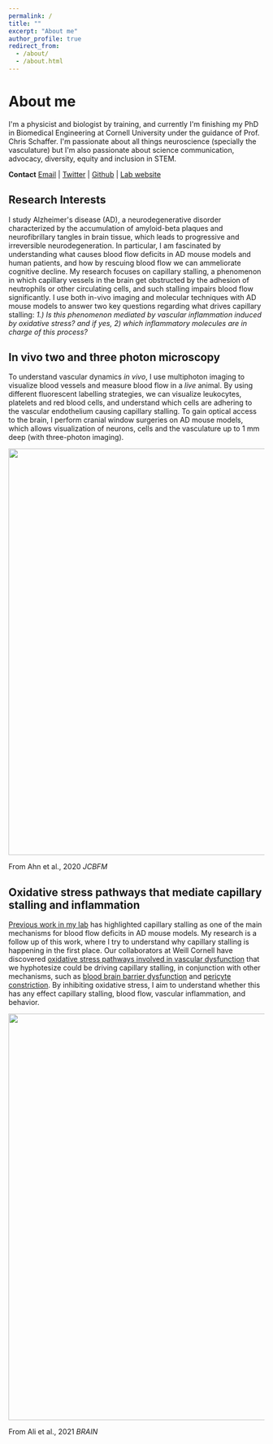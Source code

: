 ```yaml
---
permalink: /
title: ""
excerpt: "About me"
author_profile: true
redirect_from: 
  - /about/
  - /about.html
---
```


About me
======
I'm a physicist and biologist by training, and currently I'm finishing my PhD in Biomedical Engineering at Cornell University under the guidance of Prof. Chris Schaffer. I'm passionate about all things neuroscience (specially the vasculature) but I'm also passionate about science communication, advocacy, diversity, equity and inclusion in STEM.   

**Contact**
[Email](mailto:nr376@cornell.edu) | [Twitter](https://twitter.com/NancyRuizU) | [Github](https://github.com/nancyruizu) | [Lab website](https://snlab.bme.cornell.edu)

Research Interests
------

I study Alzheimer's disease (AD), a neurodegenerative disorder characterized by the accumulation of amyloid-beta plaques and neurofibrillary tangles in brain tissue, which leads to progressive and irreversible neurodegeneration. In particular, I am fascinated by understanding what causes blood flow deficits in AD mouse models and human patients, and how by rescuing blood flow we can ammeliorate cognitive decline. My research focuses on capillary stalling, a phenomenon in which capillary vessels in the brain get obstructed by the adhesion of neutrophils or other circulating cells, and such stalling impairs blood flow significantly. I use both in-vivo imaging and molecular techniques with AD mouse models to answer two key questions regarding what drives capillary stalling: *1.) Is this phenomenon mediated by vascular inflammation induced by oxidative stress? and if yes, 2) which inflammatory molecules are in charge of this process?*  

In vivo two and three photon microscopy
------

To understand vascular dynamics *in vivo*, I use multiphoton imaging to visualize blood vessels and measure blood flow in a *live* animal. By using different fluorescent labelling strategies, we can visualize leukocytes, platelets and red blood cells, and understand which cells are adhering to the vascular endothelium causing capillary stalling. To gain optical access to the brain, I perform cranial window surgeries on AD mouse models, which allows visualization of neurons, cells and the vasculature up to 1 mm deep (with three-photon imaging).

<p align="center">
<img src="https://nancyruizu.github.io/images/THG.png" width="800px"> 
</p>

From Ahn et al., 2020 *JCBFM*

Oxidative stress pathways that mediate capillary stalling and inflammation
------

[Previous work in my lab](https://www.nature.com/articles/s41593-018-0329-4) has highlighted capillary stalling as one of the main mechanisms for blood flow deficits in AD mouse models. My research is a follow up of this work, where I try to understand why capillary stalling is happening in the first place. Our collaborators at Weill Cornell have discovered [oxidative stress pathways involved in vascular dysfunction](https://www.nature.com/articles/ncomms6318) that we hyphotesize could be driving capillary stalling, in conjunction with other mechanisms, such as [blood brain barrier dysfunction](https://doi.org/10.1093/brain/awab387) and [pericyte constriction](https://science.sciencemag.org/content/early/2019/06/19/science.aav9518). By inhibiting oxidative stress, I aim to understand whether this has any effect capillary stalling, blood flow, vascular inflammation, and behavior. 

<p align="center">
<img src="https://nancyruizu.github.io/images/VEGF.png" width="800px"> 
</p>

From Ali et al., 2021 *BRAIN*

